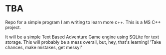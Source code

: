 # TBA
Repo for a simple program I am writing to learn more c++. This is a MS C++ project.

It will be a simple Text Based Adventure Game engine using SQLite for text storage. This will probably be a mess overall, but, hey, that's learning!
'Take chances, make mistakes, get messy!'
